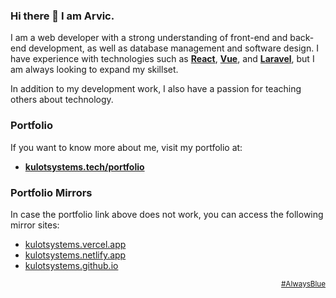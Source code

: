 ### Hi there 👋 I am Arvic.

I am a web developer with a strong understanding of front-end and back-end development,
as well as database management and software design.
I have experience with technologies such as
[**React**](https://reactjs.org/),
[**Vue**](https://vuejs.org/),
and
[**Laravel**](https://laravel.com/),
but I am always looking to expand my skillset.

In addition to my development work, I also have a passion for teaching others about technology.


### Portfolio
If you want to know more about me, visit my portfolio at:
- [**kulotsystems.tech/portfolio**](https://www.kulotsystems.tech/portfolio)

### Portfolio Mirrors
In case the portfolio link above does not work, you can access the following mirror sites:

- [kulotsystems.vercel.app](https://kulotsystems.vercel.app)
- [kulotsystems.netlify.app](https://kulotsystems.netlify.app)
- [kulotsystems.github.io](https://kulotsystems.github.io)


<div align="right">
    <small>
        <a href="https://www.youtube.com/watch?v=ElJe5M54brI" target="_blank">#AlwaysBlue</a>
    </small>
</div>
